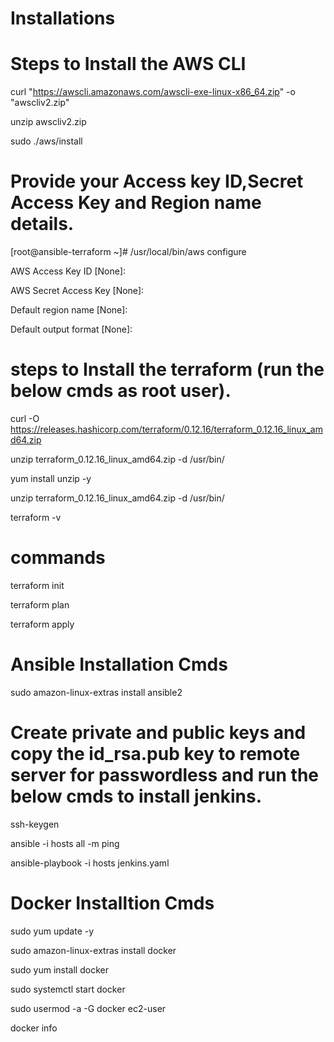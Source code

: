 # Installations

# Steps to Install the AWS CLI 

curl "https://awscli.amazonaws.com/awscli-exe-linux-x86_64.zip" -o "awscliv2.zip"

unzip awscliv2.zip

sudo ./aws/install

# Provide your Access key ID,Secret Access Key and Region name details. 

[root@ansible-terraform ~]# /usr/local/bin/aws configure

AWS Access Key ID [None]:

AWS Secret Access Key [None]:

Default region name [None]:

Default output format [None]:

# steps to Install the terraform (run the below cmds as root user).

curl -O https://releases.hashicorp.com/terraform/0.12.16/terraform_0.12.16_linux_amd64.zip

unzip terraform_0.12.16_linux_amd64.zip -d /usr/bin/

yum install unzip -y

unzip terraform_0.12.16_linux_amd64.zip -d /usr/bin/

terraform -v

# commands

terraform init

terraform plan

terraform apply


# Ansible Installation Cmds

sudo amazon-linux-extras install ansible2


# Create private and public keys and copy the id_rsa.pub key to remote server for passwordless and run the below cmds to install jenkins.

ssh-keygen

ansible -i hosts all -m ping

ansible-playbook -i hosts jenkins.yaml


# Docker Installtion Cmds

sudo yum update -y

sudo amazon-linux-extras install docker

sudo yum install docker

sudo systemctl start docker

sudo usermod -a -G docker ec2-user

docker info

